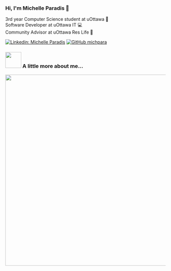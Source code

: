 ### Hi, I'm Michelle Paradis 👋

3rd year Computer Science student at uOttawa :notebook:
<br>
Software Developer at uOttawa IT :computer:
<br>
Community Advisor at uOttawa Res Life :busts_in_silhouette:

[![Linkedin: Michelle Paradis](https://img.shields.io/badge/-MichelleParadis-blue?style=flat-square&logo=Linkedin&logoColor=white&link=https://www.linkedin.com/in/michelle-p-5aa062176/)](https://www.linkedin.com/in/michelle-p-5aa062176/) [![GitHub michpara](https://img.shields.io/github/followers/michpara?label=follow&style=social)](https://github.com/michpara)

### <img src="https://media.giphy.com/media/sIIhZliB2McAo/giphy.gif" width="50"> A little more about me...  

<img src="https://imgur.com/QcjrCMw.png" width="600">
